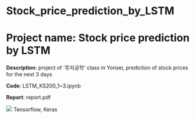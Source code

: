 # Stock_price_prediction_by_LSTM

# Project name: Stock price prediction by LSTM
**Description**: project of '투자공학' class in Yonsei, prediction of stock prices for the next 3 days

**Code**: LSTM_KS200_1~3.ipynb

**Report**: report.pdf

<img src="https://img.shields.io/badge/python-3776AB?style=for-the-badge&logo=python&logoColor=white">
Tensorflow, Keras
